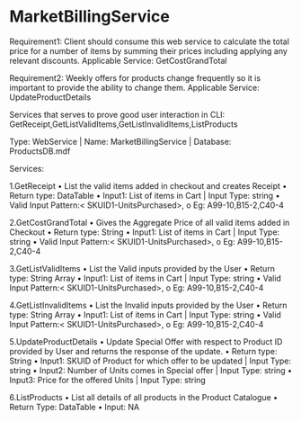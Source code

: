 # MarketBillingService

Requirement1: Client should consume this web service to calculate the total price for a number of items by summing their prices including applying any relevant discounts. 
Applicable Service: GetCostGrandTotal

Requirement2: Weekly offers for products change frequently so it is important to provide the ability to change them.
Applicable Service: UpdateProductDetails

Services that serves to prove good user interaction in CLI: GetReceipt,GetListValidItems,GetListInvalidItems,ListProducts

Type:  WebService |
Name: MarketBillingService |
Database: ProductsDB.mdf

Services:

1.GetReceipt
•	List the valid items added in checkout and creates Receipt
•	Return type: DataTable
•   Input1: List of items in Cart | Input Type: string
•	Valid Input Pattern:< SKUID1-UnitsPurchased>,<SKUID2-UnitsPurchased>
    o	Eg: A99-10,B15-2,C40-4

2.GetCostGrandTotal
•	Gives the Aggregate Price of all valid items added in Checkout 
•	Return type: String
•   Input1: List of items in Cart | Input Type: string
•	Valid Input Pattern:< SKUID1-UnitsPurchased>,<SKUID2-UnitsPurchased>
    o	Eg: A99-10,B15-2,C40-4

3.GetListValidItems
•	List the Valid inputs provided by the User
•	Return type: String Array
•   Input1: List of items in Cart | Input Type: string
•	Valid Input Pattern:< SKUID1-UnitsPurchased>,<SKUID2-UnitsPurchased>
    o	Eg: A99-10,B15-2,C40-4
    
4.GetListInvalidItems
•	List the Invalid inputs provided by the User
•	Return type: String Array
•   Input1: List of items in Cart | Input Type: string
•	Valid Input Pattern:< SKUID1-UnitsPurchased>,<SKUID2-UnitsPurchased>
    o	Eg: A99-10,B15-2,C40-4

5.UpdateProductDetails
•	Update Special Offer with respect to Product ID provided by User and returns the response of the update.
•	Return type: String
•	Input1: SKUID of Product for which offer to be updated | Input Type: string
•	Input2: Number of Units comes in Special offer | Input Type: string
•	Input3: Price for the offered Units | Input Type: string
    
6.ListProducts
•	List all details of all products in the Product Catalogue 
•	Return Type: DataTable
•	Input: NA
